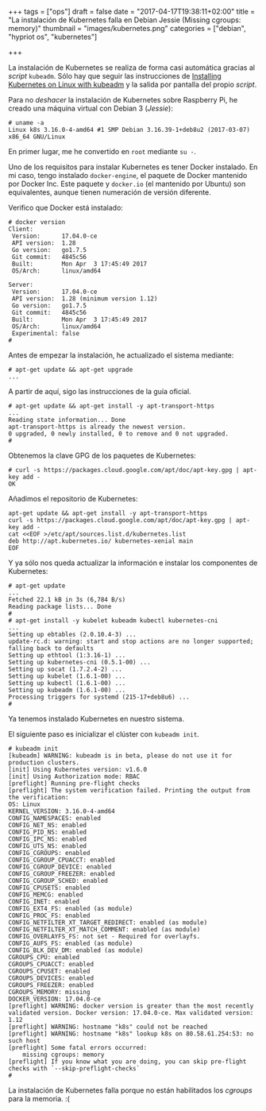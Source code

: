 +++
tags = ["ops"]
draft = false
date = "2017-04-17T19:38:11+02:00"
title = "La instalación de Kubernetes falla en Debian Jessie (Missing cgroups: memory)"
thumbnail = "images/kubernetes.png"
categories = ["debian", "hypriot os", "kubernetes"]

+++

La instalación de Kubernetes se realiza de forma casi automática gracias al _script_ `kubeadm`. Sólo hay que seguir las instrucciones de [Installing Kubernetes on Linux with kubeadm](https://kubernetes.io/docs/getting-started-guides/kubeadm/) y la salida por pantalla del propio _script_.

<!--more-->

Para no _deshacer_ la instalación de Kubernetes sobre Raspberry Pi, he creado una máquina virtual con Debian 3 (_Jessie_):

```shell
# uname -a
Linux k8s 3.16.0-4-amd64 #1 SMP Debian 3.16.39-1+deb8u2 (2017-03-07) x86_64 GNU/Linux
```

En primer lugar, me he convertido en `root` mediante `su -`.

Uno de los requisitos para instalar Kubernetes es tener Docker instalado. En mi caso, tengo instalado `docker-engine`, el paquete de Docker mantenido por Docker Inc. Este paquete y `docker.io` (el mantenido por Ubuntu) son equivalentes, aunque tienen numeración de versión diferente.

Verifico que Docker está instalado:

```shell
# docker version
Client:
 Version:      17.04.0-ce
 API version:  1.28
 Go version:   go1.7.5
 Git commit:   4845c56
 Built:        Mon Apr  3 17:45:49 2017
 OS/Arch:      linux/amd64

Server:
 Version:      17.04.0-ce
 API version:  1.28 (minimum version 1.12)
 Go version:   go1.7.5
 Git commit:   4845c56
 Built:        Mon Apr  3 17:45:49 2017
 OS/Arch:      linux/amd64
 Experimental: false
#
```

Antes de empezar la instalación, he actualizado el sistema mediante:

```shell
# apt-get update && apt-get upgrade
...
```

A partir de aquí, sigo las instrucciones de la guía oficial.

```shell
# apt-get update && apt-get install -y apt-transport-https
...
Reading state information... Done
apt-transport-https is already the newest version.
0 upgraded, 0 newly installed, 0 to remove and 0 not upgraded.
#
```

Obtenemos la clave GPG de los paquetes de Kubernetes:

```shell
# curl -s https://packages.cloud.google.com/apt/doc/apt-key.gpg | apt-key add -
OK
```

Añadimos el repositorio de Kubernetes:

```shell
apt-get update && apt-get install -y apt-transport-https
curl -s https://packages.cloud.google.com/apt/doc/apt-key.gpg | apt-key add -
cat <<EOF >/etc/apt/sources.list.d/kubernetes.list
deb http://apt.kubernetes.io/ kubernetes-xenial main
EOF
```

Y ya sólo nos queda actualizar la información e instalar los componentes de Kubernetes:

```shell
# apt-get update
...
Fetched 22.1 kB in 3s (6,784 B/s)
Reading package lists... Done
#
# apt-get install -y kubelet kubeadm kubectl kubernetes-cni
...
Setting up ebtables (2.0.10.4-3) ...
update-rc.d: warning: start and stop actions are no longer supported; falling back to defaults
Setting up ethtool (1:3.16-1) ...
Setting up kubernetes-cni (0.5.1-00) ...
Setting up socat (1.7.2.4-2) ...
Setting up kubelet (1.6.1-00) ...
Setting up kubectl (1.6.1-00) ...
Setting up kubeadm (1.6.1-00) ...
Processing triggers for systemd (215-17+deb8u6) ...
#
```

Ya tenemos instalado Kubernetes en nuestro sistema.

El siguiente paso es inicializar el clúster con `kubeadm init`.

```shell
# kubeadm init
[kubeadm] WARNING: kubeadm is in beta, please do not use it for production clusters.
[init] Using Kubernetes version: v1.6.0
[init] Using Authorization mode: RBAC
[preflight] Running pre-flight checks
[preflight] The system verification failed. Printing the output from the verification:
OS: Linux
KERNEL_VERSION: 3.16.0-4-amd64
CONFIG_NAMESPACES: enabled
CONFIG_NET_NS: enabled
CONFIG_PID_NS: enabled
CONFIG_IPC_NS: enabled
CONFIG_UTS_NS: enabled
CONFIG_CGROUPS: enabled
CONFIG_CGROUP_CPUACCT: enabled
CONFIG_CGROUP_DEVICE: enabled
CONFIG_CGROUP_FREEZER: enabled
CONFIG_CGROUP_SCHED: enabled
CONFIG_CPUSETS: enabled
CONFIG_MEMCG: enabled
CONFIG_INET: enabled
CONFIG_EXT4_FS: enabled (as module)
CONFIG_PROC_FS: enabled
CONFIG_NETFILTER_XT_TARGET_REDIRECT: enabled (as module)
CONFIG_NETFILTER_XT_MATCH_COMMENT: enabled (as module)
CONFIG_OVERLAYFS_FS: not set - Required for overlayfs.
CONFIG_AUFS_FS: enabled (as module)
CONFIG_BLK_DEV_DM: enabled (as module)
CGROUPS_CPU: enabled
CGROUPS_CPUACCT: enabled
CGROUPS_CPUSET: enabled
CGROUPS_DEVICES: enabled
CGROUPS_FREEZER: enabled
CGROUPS_MEMORY: missing
DOCKER_VERSION: 17.04.0-ce
[preflight] WARNING: docker version is greater than the most recently validated version. Docker version: 17.04.0-ce. Max validated version: 1.12
[preflight] WARNING: hostname "k8s" could not be reached
[preflight] WARNING: hostname "k8s" lookup k8s on 80.58.61.254:53: no such host
[preflight] Some fatal errors occurred:
	missing cgroups: memory
[preflight] If you know what you are doing, you can skip pre-flight checks with `--skip-preflight-checks`
#
```

La instalación de Kubernetes falla porque no están habilitados los _cgroups_ para la memoria. :(
